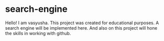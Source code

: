 # search-engine
Hello!
I am vasyusha.
This project was created for educational purposes.
A search engine will be implemented here.
And also on this project will hone the skills in working with github.
